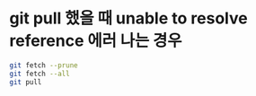 # git pull 했을 때 unable to resolve reference 에러 나는 경우

```bash
git fetch --prune
git fetch --all
git pull
```

